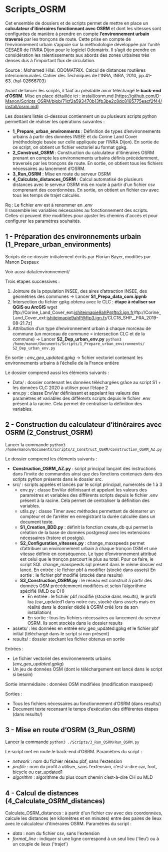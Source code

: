 # Scripts_OSRM

Cet ensemble de dossiers et de scripts permet de mettre en place un **calculateur d’itinéraires fonctionnant avec OSRM** et dont les vitesses sont configurées de manière à prendre en compte **l’environnement urbain traversé** par les tronçons de route. Cette prise en compte de l’environnement urbain s’appuie sur la méthodologie développée par l’unité CESAER de l’INRA Dijon pour le logiciel Odomatrix. Il s’agit de prendre en considération les ralentissements aux abords des zones urbaines très denses dus à l’important flux de circulation.

Source : Mohamed Hilal. ODOMATRIX. Calcul de distances routières intercommunales. Cahier des Techniques de l'INRA, INRA, 2010, pp.41-63. ⟨hal-02666703⟩ 

Avant de lancer les scripts, il faut au préalable avoir téléchargé le **back-end d’OSRM**. Mise en place détaillée ici : install/osrm.md 
[https://github.com/D-Manon/Scripts_OSRM/blob/71cf2a593470b13fb3be2c8dc8165775eacf2f44/install/osrm.md]


Les dossiers listés ci-dessous contiennent un ou plusieurs scripts python permettant de réaliser les opérations suivantes :
- **1_Prepare_urban_environments** : Définition de types d’environnements urbains à partir des données INSEE et du Corine Land Cover (méthodologie basée sur celle appliquée par l’INRA Dijon). En sortie de ce script, on obtient un fichier vectoriel au format gpkg.
- **2_Construst_OSRM** : Construction du calculateur d’itinéraires OSRM prenant en compte les environnements urbains définis précédemment, traversés par les tronçons de route. En sortie, on obtient tous les fichiers nécessaires au lancement d’OSRM.
- **3_Run_OSRM** : Mise en route du serveur OSRM
- **4_Calculate_distances_OSRM** : Calcul automatisé de plusieurs distances avec le serveur OSRM mis en route à partir d’un fichier csv comprenant des coordonnées. En sortie, on obtient un fichier csv avec tous les temps de trajet calculés.

Rq :
Le fichier *env* est à renommer en *.env*  
Il rassemble les variables nécessaires au fonctionnement des scripts. Celles-ci peuvent être modifiées pour ajuster les chemins d'accès et pour configurer les paramètres souhaités.

## 1 - Préparation des environnements urbain (1_Prepare_urban_environments)
Scripts de ce dossier initialement écrits par Florian Bayer, modifiés par Manon Despaux

Voir aussi data/environnement/

Trois étapes successives : 
1) Jointure de la population INSEE, des aires d’attraction INSEE, des géométries des communes → Lancer **S1_Prepa_data_com.ipynb**
2) Intersection du fichier gpkg obtenu avec le CLC : **étape à réaliser sur QGIS ou ArcGIS**
wget [ftp://Corine_Land_Cover_ext:ishiteimapie9ahP@ftp3.ign.fr/ftp://Corine_Land_Cover_ext:ishiteimapie9ahP@ftp3.ign.fr/CLC18_SHP__FRA_2019-08-21.7z]
3) Attribution d’un type d’environnement urbain à chaque morceau de commune (un morceau de commune = intersection CLC et de la commune) → Lancer **S2_Dep_urban_env.py** `python3 /home/manon/Documents/Scripts/1_Prepare_urban_environments/ S2_Dep_urban_env.py`

En sortie : *env_geo_updated.gpkg* → fichier vectoriel contenant les environnements urbains à l’échelle de la France entière

Le dossier comprend aussi les éléments suivants :
- Data/ : dossier contenant les données téléchargées grâce au script S1 + les données CLC 2020 à utiliser pour l’étape 2
- env.py : classe EnvVar définissant et appelant les valeurs des paramètres et variables des différents scripts depuis le fichier .env présent à la racine. Cela permet de centraliser la définition des variables.


## 2 - Construction du calculateur d’itinéraires avec OSRM (2_Construst_OSRM)
Lancer la commande `python3 /home/manon/Documents/Scripts/2_Construct_OSRM/Construction_OSRM_AZ.py`

Le dossier comprend les éléments suivants :
- **Construction_OSRM_AZ.py** : script principal lançant des instructions dans l’invite de commandes ainsi que des fonctions contenues dans des scripts python présents dans le dossier src.
- src/ : scripts appelés et lancés par le script principal, numérotés de 1 à 3
  + env.py : classe EnvVar définissant et appelant les valeurs des paramètres et variables des différents scripts depuis le fichier .env présent à la racine. Cela permet de centraliser la définition des variables.
  + utils.py : classe Timer avec méthodes permettant de démarrer un compteur et de l’arrêter en enregistrant la durée calculée dans un document texte.
  + **S1_Creation_BDD.py** : définit la fonction create_db qui permet la création de la base de données postgresql avec les extensions nécessaires (hstore et postgis).
  + **S2_Configuration_vitesses.py** : change_maxspeeds permet d’attribuer un environnement urbain à chaque tronçon OSM et une vitesse définie en conséquence. Le type d’environnement attribué est celui que le tronçon parcourt le plus au total. Pour ce faire, le script SQL change_maxspeeds.sql présent dans le même dossier est lancé. 
          En entrée : le fichier pbf à modifier (stocké dans assets)
          En sortie : le fichier pbf modifié (stocké dans results)
  + **S3_Construction_OSRM.py** : le réseau est construit à partir des données OSM précédemment modifiées et selon l’algorithme spécifié (MLD ou CH)
    + En entrée : le fichier pbf modifié (stocké dans results), le profil lua (car_updated1 dans notre cas, stocké dans assets mais en réalité dans le dossier dédié à OSRM créé lors de son installation)
    + En sortie : tous les fichiers nécessaires au lancement du serveur OSRM. Ils sont stockés dans le dossier results
- assets/ : les données en entrée env_geo_updated.gpkg et le fichier pbf initial (téléchargé dans le script si non présent)
- results/ : dossier stockant les fichier obtenus en sortie  




Entrées : 
- Le fichier vectoriel des environnements urbains (*env_geo_updated.gpkg*)
- Un jeu de données OSM (dont le téléchargement est lancé dans le script si besoin)

Sortie intermédiaire : données OSM modifiées (modification maxspeed)

Sorties :
- Tous les fichiers nécessaires au fonctionnement d’OSRM (dans results/)
- Document texte recensant le temps d’exécution des différentes étapes (dans results/)

## 3 - Mise en route d’OSRM (3_Run_OSRM)
Lancer la commande `python3 ./Scripts/3_Run_OSRM/Run_OSRM.py`

Le script met en route le back-end d’OSRM. 
Paramètres du script :
- *network* : nom du fichier réseau pbf, sans l'extension
- *profile* : nom du profil à utiliser, sans l'extension, c’est-à-dire car, foot, bicycle ou car_updated1
- *algorithm* : algorithme du plus court chemin c’est-à-dire CH ou MLD

## 4 - Calcul de distances (4_Calculate_OSRM_distances)
Calculate_OSRM_distances : à partir d'un fichier csv avec des coordonnées, calcule les distances (en kilomètres et en minutes) entre des paires de lieux avec le calculateur d’itinéraires OSRM.
Paramètres du script : 
- *data* : nom du fichier csv, sans l'extension
- *format_line* : indiquer si une ligne correspond à un seul lieu ('lieu') ou à un couple de lieux ('trajet')


